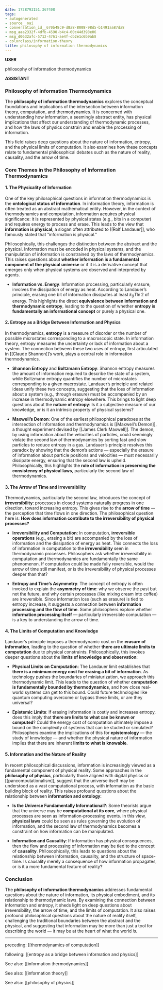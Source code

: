 ```yaml
---
date: 1728793151.367408
tags:
- autogenerated
- source__oai
- conversation_id__670b48c9-d8a8-8008-98d5-b1491aa87da8
- msg_aaa2332f-4dfb-4590-b4c4-60c44d398e06
- msg_d0632afc-5712-4761-ae4f-cb2e1c6b9ab8
- colorclass/information-theory
title: philosophy of information thermodynamics
---
```


**USER**

philosophy of information thermodynamics


**ASSISTANT**

### Philosophy of Information Thermodynamics

The **philosophy of information thermodynamics** explores the conceptual foundations and implications of the intersection between information theory, computation, and thermodynamics. It is concerned with understanding how information, a seemingly abstract entity, has physical implications that affect our understanding of thermodynamic processes, and how the laws of physics constrain and enable the processing of information.

This field raises deep questions about the nature of information, entropy, and the physical limits of computation. It also examines how these concepts relate to fundamental philosophical debates such as the nature of reality, causality, and the arrow of time.

### Core Themes in the Philosophy of Information Thermodynamics

#### 1. **The Physicality of Information**
One of the key philosophical questions in information thermodynamics is the **ontological status of information**. In information theory, information is often treated as an abstract mathematical entity. However, in the context of thermodynamics and computation, information acquires physical significance: it is represented by physical states (e.g., bits in a computer) and requires energy to process and erase. This leads to the view that **information is physical**, a slogan often attributed to [[Rolf Landauer]], who famously stated that "information is physical."

Philosophically, this challenges the distinction between the abstract and the physical. Information must be encoded in physical systems, and the manipulation of information is constrained by the laws of thermodynamics. This raises questions about **whether information is a fundamental component of the physical universe** or if it is a derivative concept that emerges only when physical systems are observed and interpreted by agents.

- **Information vs. Energy**: Information processing, particularly erasure, involves the dissipation of energy as heat. According to Landauer’s principle, erasing one bit of information dissipates at least $k_B T \ln 2$ of energy. This highlights the direct **equivalence between information and thermodynamic entropy**, leading to the question of whether **entropy is fundamentally an informational concept** or purely a physical one.

#### 2. **Entropy as a Bridge Between Information and Physics**

In thermodynamics, **entropy** is a measure of disorder or the number of possible microstates corresponding to a macroscopic state. In information theory, entropy measures the uncertainty or lack of information about a system. The connection between these two uses of entropy, first articulated in [[Claude Shannon]]’s work, plays a central role in information thermodynamics.

- **Shannon Entropy** and **Boltzmann Entropy**: 
   Shannon entropy measures the amount of information required to describe the state of a system, while Boltzmann entropy quantifies the number of microstates corresponding to a given macrostate. Landauer’s principle and related ideas unify these two concepts, suggesting that the loss of information about a system (e.g., through erasure) must be accompanied by an increase in thermodynamic entropy elsewhere. This brings to light deep questions about the **nature of entropy**: Is it a subjective measure of our knowledge, or is it an intrinsic property of physical systems?

- **Maxwell’s Demon**: 
   One of the earliest philosophical paradoxes at the intersection of information and thermodynamics is [[Maxwell’s Demon]], a thought experiment devised by [[James Clerk Maxwell]]. The demon, by using information about the velocities of particles, could seemingly violate the second law of thermodynamics by sorting fast and slow particles to reduce entropy in a gas. Landauer’s principle resolves this paradox by showing that the demon’s actions — especially the erasure of information about particle positions and velocities — must necessarily dissipate energy, ensuring that the second law is upheld. Philosophically, this highlights the **role of information in preserving the consistency of physical laws**, particularly the second law of thermodynamics.

#### 3. **The Arrow of Time and Irreversibility**

Thermodynamics, particularly the second law, introduces the concept of **irreversibility**: processes in closed systems naturally progress in one direction, toward increasing entropy. This gives rise to the **arrow of time** — the perception that time flows in one direction. The philosophical question here is: **How does information contribute to the irreversibility of physical processes?**

- **Irreversibility and Computation**: 
   In computation, **irreversible operations** (e.g., erasing a bit) are accompanied by the loss of information and the dissipation of energy as heat. This connects the loss of information in computation to the **irreversibility** seen in thermodynamic processes. Philosophers ask whether irreversibility in computation and thermodynamics are fundamentally the same phenomenon. If computation could be made fully reversible, would the arrow of time still manifest, or is the irreversibility of physical processes deeper than that?

- **Entropy and Time’s Asymmetry**: 
   The concept of entropy is often invoked to explain the **asymmetry of time**: why we observe the past but not the future, and why certain processes (like mixing cream into coffee) are irreversible. Since information loss (such as erasure) is tied to entropy increase, it suggests a connection between **information processing and the flow of time**. Some philosophers explore whether **information processing itself** — particularly irreversible computation — is a key to understanding the arrow of time.

#### 4. **The Limits of Computation and Knowledge**

Landauer’s principle imposes a thermodynamic cost on the **erasure of information**, leading to the question of whether **there are ultimate limits to computation** due to physical constraints. Philosophically, this invokes deeper questions about the **limits of knowledge and observation**:

- **Physical Limits on Computation**: 
   The Landauer limit establishes that **there is a minimum energy cost for erasing a bit of information**. As technology pushes the boundaries of miniaturization, we approach this thermodynamic limit. This leads to the question of whether **computation is fundamentally bounded by thermodynamics**, and how close real-world systems can get to this bound. Could future technologies like quantum computing overcome or bypass these limits, or are they universal?

- **Epistemic Limits**: 
   If erasing information is costly and increases entropy, does this imply that **there are limits to what can be known or computed**? Could the energy cost of computation ultimately impose a bound on the complexity of systems that can be studied or simulated? Philosophers examine the implications of this for **epistemology** — the study of knowledge — and whether the physical nature of information implies that there are inherent **limits to what is knowable**.

#### 5. **Information and the Nature of Reality**

In recent philosophical discussions, information is increasingly viewed as a fundamental component of physical reality. Some approaches in the **philosophy of physics**, particularly those aligned with digital physics or [[pancomputationalism]], suggest that the universe itself may be understood as a vast computational process, with information as the basic building block of reality. This raises profound questions about the relationship between **information and ontology**:

- **Is the Universe Fundamentally Informational?**: 
   Some theorists argue that the universe may be **computational at its core**, where physical processes are seen as information-processing events. In this view, **physical laws** could be seen as rules governing the evolution of information, and the second law of thermodynamics becomes a constraint on how information can be manipulated.

- **Information and Causality**: 
   If information has physical consequences, then the flow and processing of information may be tied to the concept of **causality**. Philosophically, this leads to questions about the relationship between information, causality, and the structure of space-time. Is causality merely a consequence of how information propagates, or is it a more fundamental feature of reality?

### Conclusion

The **philosophy of information thermodynamics** addresses fundamental questions about the nature of information, its physical embodiment, and its relationship to thermodynamic laws. By examining the connection between information and entropy, it sheds light on deep questions about irreversibility, the arrow of time, and the limits of computation. It also raises profound philosophical questions about the nature of reality itself, challenging the traditional boundaries between the abstract and the physical, and suggesting that information may be more than just a tool for describing the world — it may be at the heart of what the world *is*.


---

preceding: [[thermodynamics of computation]]  


following: [[entropy as a bridge between information and physics]]

See also: [[information thermodynamics]]


See also: [[information theory]]


See also: [[philosophy of physics]]